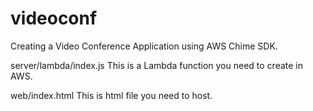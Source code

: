 # videoconf
Creating a Video Conference Application using AWS Chime SDK.

server/lambda/index.js
This is a Lambda function you need to create in AWS.

web/index.html
This is html file you need to host.
